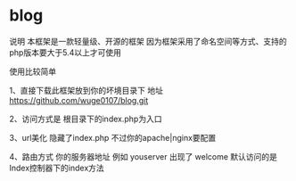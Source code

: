 # blog

说明 本框架是一款轻量级、开源的框架 因为框架采用了命名空间等方式、支持的php版本要大于5.4以上才可使用

使用比较简单

1、直接下载此框架放到你的坏境目录下 地址 https://github.com/wuge0107/blog.git

2、访问方式是 根目录下的index.php为入口

3、url美化 隐藏了index.php 不过你的apache|nginx要配置

4、路由方式 你的服务器地址  例如 youserver 出现了 welcome  默认访问的是 Index控制器下的index方法
